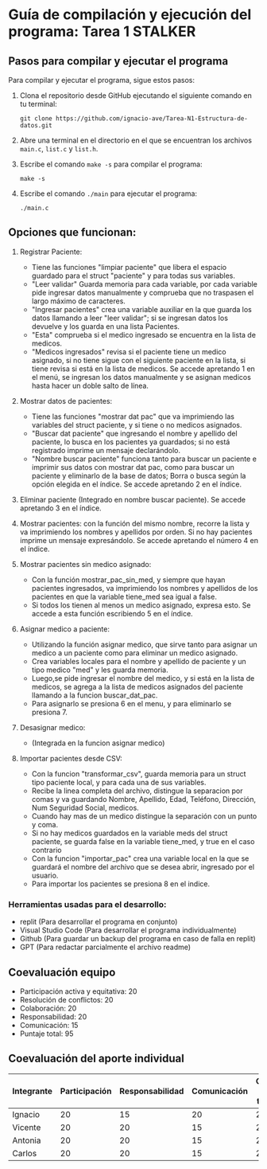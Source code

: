 # Guía de compilación y ejecución del programa: Tarea 1  STALKER



## Pasos para compilar y ejecutar el programa

Para compilar y ejecutar el programa, sigue estos pasos:

1. Clona el repositorio desde GitHub ejecutando el siguiente comando en tu terminal:
    ```
    git clone https://github.com/ignacio-ave/Tarea-N1-Estructura-de-datos.git
    ```
2. Abre una terminal en el directorio en el que se encuentran los archivos `main.c`, `list.c` y `list.h`.

3. Escribe el comando `make -s` para compilar el programa:
    ```
    make -s
    ```
4. Escribe el comando `./main` para ejecutar el programa:
    ```
    ./main.c
    ```


## Opciones que funcionan:

1. Registrar Paciente:
    - Tiene las funciones "limpiar paciente" que libera el espacio guardado para el struct "paciente" y para todas sus variables.
    - "Leer validar" Guarda memoria para cada variable, por cada variable pide ingresar datos manualmente y comprueba que no traspasen el largo máximo de caracteres.
    - "Ingresar pacientes" crea una variable auxiliar en la que guarda los datos llamando a leer "leer validar"; si se ingresan datos los devuelve y los guarda en una lista Pacientes.
    - "Esta" comprueba si el medico ingresado se encuentra en la lista de medicos.
    - "Medicos ingresados" revisa si el paciente tiene un medico asignado, si no tiene sigue con el siguiente paciente en la lista, si tiene revisa si está en la lista de medicos. Se accede apretando 1 en el menú, se ingresan los datos manualmente y se asignan medicos hasta hacer un doble salto de línea. 

2. Mostrar datos de pacientes:
    - Tiene las funciones "mostrar dat pac" que va imprimiendo las variables del struct paciente, y si tiene o no medicos asignados.
    - "Buscar dat paciente" que ingresando el nombre y apellido del paciente, lo busca en los pacientes ya guardados; si no está registrado imprime un mensaje declarándolo.
    - "Nombre buscar paciente" funciona tanto para buscar un paciente e imprimir sus datos con mostrar dat pac, como para buscar un paciente y eliminarlo de la base de datos; Borra o busca según la opción elegida en el índice. Se accede apretando 2 en el índice. 

3. Eliminar paciente (Integrado en nombre buscar paciente). Se accede apretando 3 en el índice.

4. Mostrar pacientes: con la función del mismo nombre, recorre la lista y va imprimiendo los nombres y apellidos por orden. Si no hay pacientes imprime un mensaje expresándolo. Se accede apretando el número 4 en el índice.

5. Mostrar pacientes sin medico asignado: 
    - Con la función mostrar_pac_sin_med, y siempre que hayan pacientes ingresados, va imprimiendo los nombres y apellidos de los pacientes en que la variable tiene_med sea igual a false. 
    - Si todos los tienen al menos un medico asignado, expresa esto. Se accede a esta función escribiendo 5 en el índice. 

6. Asignar medico a paciente: 
    - Utilizando la función asignar medico, que sirve tanto para asignar un medico a un paciente como para eliminar un medico asignado. 
    - Crea variables locales para el nombre y apellido de paciente y un tipo medico "med" y les guarda memoria. 
    - Luego,se pide ingresar el nombre del medico, y si está en la lista de medicos, se agrega a la lista de medicos asignados del paciente llamando a la funcion buscar_dat_pac.
    - Para asignarlo se presiona 6 en el menu, y para eliminarlo se presiona 7.

7. Desasignar medico:
    - (Integrada en la funcion asignar medico)
8. Importar pacientes desde CSV:
    - Con la funcion "transformar_csv", guarda memoria para un struct tipo paciente local, y para cada una de sus variables.
    - Recibe la linea completa del archivo, distingue la separacion por comas y va guardando Nombre, Apellido, Edad, Teléfono, Dirección, Num Seguridad Social, medicos.
    -  Cuando hay mas de un medico distingue la separación con un punto y coma.
    -  Si no hay medicos guardados en la variable meds del struct paciente, se guarda false en la variable tiene_med, y true en el caso contrario
    -  Con la funcion "importar_pac" crea una variable local en la que se guardará el nombre del archivo que se desea abrir, ingresado por el usuario.
    -  Para importar los pacientes se presiona 8 en el indice.

### Herramientas usadas para el desarrollo:
  - replit (Para desarrollar el programa en conjunto)
  - Visual Studio Code (Para desarrollar el programa individualmente)
  - Github (Para guardar un backup del programa en caso de falla en replit)
  - GPT (Para redactar parcialmente el archivo readme)

## Coevaluación equipo
- Participación activa y equitativa: 20 
- Resolución de conflictos: 20
- Colaboración: 20 
- Responsabilidad: 20 
- Comunicación: 15
- Puntaje total: 95

## Coevaluación del aporte individual
| Integrante | Participación | Responsabilidad | Comunicación | Calidad del trabajo | Trabajo en equipo | Pje Total |
|------------|--------------|----------------|--------------|------------------|------------------|------------------|
| Ignacio    | 20           | 15             |  20          | 20               | 20               | 95               |
| Vicente    | 20           | 20             |  15          | 20               | 20               | 95               |
| Antonia    | 20           | 20             |  15          | 20               | 20               | 95               |
| Carlos     | 20           | 20             |  15          | 20               | 20               | 95               |

